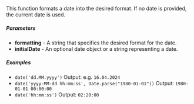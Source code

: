 This function formats a date into the desired format. If no date is provided, the current date is used.

##### Parameters
* **formatting** - A string that specifies the desired format for the date.
* **initialDate** - An optional date object or a string representing a date.

##### Examples

* `date('dd.MM.yyyy')` Output: e.g. `16.04.2024`
* `date('yyyy-MM-dd hh:mm:ss', Date.parse("1980-01-01"))` Output: `1980-01-01 00:00:00`
* `date('hh:mm:ss')` Output: `02:20:00` 
